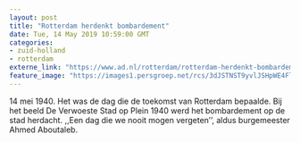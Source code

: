 ```yaml
---
layout: post
title: "Rotterdam herdenkt bombardement"
date: Tue, 14 May 2019 10:59:00 GMT
categories: 
- zuid-holland 
- rotterdam 
externe_link: "https://www.ad.nl/rotterdam/rotterdam-herdenkt-bombardement~a3e408948/"
feature_image: "https://images1.persgroep.net/rcs/3dJSTNST9yvlJSHpWE4FlNo8tqY/diocontent/148344413/_fitwidth/400/?appId=21791a8992982cd8da851550a453bd7f&quality=0.7"
---
```


14 mei 1940. Het was de dag die de toekomst van Rotterdam bepaalde. Bij het beeld De Verwoeste Stad op Plein 1940 werd het bombardement op de stad herdacht. ,,Een dag die we nooit mogen vergeten’’, aldus burgemeester Ahmed Aboutaleb.
